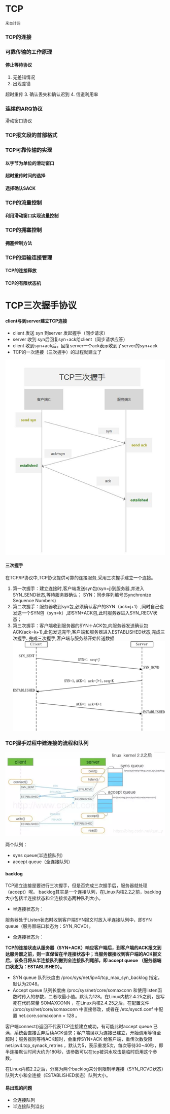 # TCP
`来自计网`
### TCP的连接
### 可靠传输的工作原理
#### 停止等待协议
1. 无差错情况
2. 出现差错

超时重传
3. 确认丢失和确认迟到
4. 信道利用率
### 连续的ARQ协议
滑动窗口协议 


### TCP报文段的首部格式

### TCP可靠传输的实现
#### 以字节为单位的滑动窗口
#### 超时重传时间的选择
#### 选择确认SACK

### TCP的流量控制
#### 利用滑动窗口实现流量控制

### TCP的拥塞控制
#### 拥塞控制方法

### TCP的运输连接管理
#### TCP的连接释放
#### TCP的有限状态机
# TCP三次握手协议 

#### client与到server建立TCP连接
-  client 发送 syn 到server 发起握手（同步请求）
-  server 收到 syn后回复syn+ack给client（同步请求应答）
-  client 收到syn+ack后，回复server一个ack表示收到了server的syn+ack
- TCP的一次连接（三次握手）的过程就建立了

 ![avatar](../../images/TCP.jpg)

#### 三次握手
在TCP/IP协议中,TCP协议提供可靠的连接服务,采用三次握手建立一个连接。
 1. 第一次握手：建立连接时,客户端发送syn包(syn=j)到服务器,并进入SYN_SEND状态,等待服务器确认； 
    SYN：同步序列编号(Synchronize Sequence Numbers)
 2.   第二次握手：服务器收到syn包,必须确认客户的SYN（ack=j+1）,同时自己也发送一个SYN包（syn=k）,即SYN+ACK包,此时服务器进入SYN_RECV状态； 
 3.   第三次握手：客户端收到服务器的SYN＋ACK包,向服务器发送确认包ACK(ack=k+1),此包发送完毕,客户端和服务器进入ESTABLISHED状态,完成三次握手.
完成三次握手,客户端与服务器开始传送数据
 ![avatar](../../images/socketa.png)
 
 
 
 ###  TCP握手过程中建连接的流程和队列
 
  ![avatar](../../images/backlog.png)

两个队列：
- syns queue(半连接队列）
- accept queue（全连接队列）
 
 
 #### backlog
 
 TCP建立连接是要进行三次握手，但是否完成三次握手后，服务器就处理（accept）呢。
 backlog其实是一个连接队列，在Linux内核2.2之前，backlog大小包括半连接状态和全连接状态两种队列大小。
 - 半连接状态为：
 
 服务器处于Listen状态时收到客户端SYN报文时放入半连接队列中，即SYN queue（服务器端口状态为：SYN_RCVD）。
 - 全连接状态为：
 
 
 **TCP的连接状态从服务器（SYN+ACK）响应客户端后，到客户端的ACK报文到达服务器之前，则一直保留在半连接状态中；当服务器接收到客户端的ACK报文后，该条目将从半连接队列搬到全连接队列尾部，即 accept queue （服务器端口状态为：ESTABLISHED）。**
- SYN queue 队列长度由 /proc/sys/net/ipv4/tcp_max_syn_backlog 指定，默认为2048。
- Accept queue 队列长度由 /proc/sys/net/core/somaxconn 和使用listen函数时传入的参数，二者取最小值。默认为128。在Linux内核2.4.25之前，是写死在代码常量 SOMAXCONN ，在Linux内核2.4.25之后，在配置文件 /proc/sys/net/core/somaxconn 中直接修改，或者在 /etc/sysctl.conf 中配置 net.core.somaxconn = 128 。
 
 客户端connect()返回不代表TCP连接建立成功，有可能此时accept queue 已满，系统会直接丢弃后续ACK请求；客户端误以为连接已建立，开始调用等待至超时；服务器则等待ACK超时，会重传SYN+ACK 给客户端，重传次数受限 net.ipv4.tcp_synack_retries ，默认为5，表示重发5次，每次等待30~40秒，即半连接默认时间大约为180秒，该参数可以在tcp被洪水攻击是临时启用这个参数。
 
 
 在Linux内核2.2之后，分离为两个backlog来分别限制半连接（SYN_RCVD状态）队列大小和全连接（ESTABLISHED状态）队列大小。
 
 
 #### 易出现的问题
 
 - 全连接队列
 - 半连接队列溢出